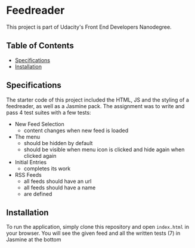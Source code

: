 # Feedreader

This project is part of Udacity's Front End Developers Nanodegree.

## Table of Contents

- [Specifications](#specifications)
- [Installation](#installation)

## Specifications

The starter code of this project included the HTML, JS and the styling of a feedreader, as well as a Jasmine pack. The assignment was to write and pass 4 test suites with a few tests:

- New Feed Selection
  - content changes when new feed is loaded
- The menu
  - should be hidden by default
  - should be visible when menu icon is clicked and hide again when clicked again
- Initial Entries
  - completes its work
- RSS Feeds
  - all feeds should have an url
  - all feeds should have a name
  - are defined

## Installation

To run the application, simply clone this repository and open `index.html` in your browser. You will see the given feed and all the written tests (7) in Jasmine at the bottom


